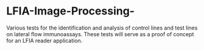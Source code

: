 # LFIA-Image-Processing-
Various tests for the identification and analysis of control lines and test lines on lateral flow immunoassays. These tests will serve as a proof of concept for an LFIA reader application.
